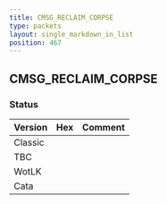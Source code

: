 ```yaml
---
title: CMSG_RECLAIM_CORPSE
type: packets
layout: single_markdown_in_list
position: 467
---
```


## CMSG_RECLAIM_CORPSE

### Status

Version | Hex | Comment
---------- | ---------- | ---------- 
Classic |  |  
TBC |  |  
WotLK |  |  
Cata |  |  
